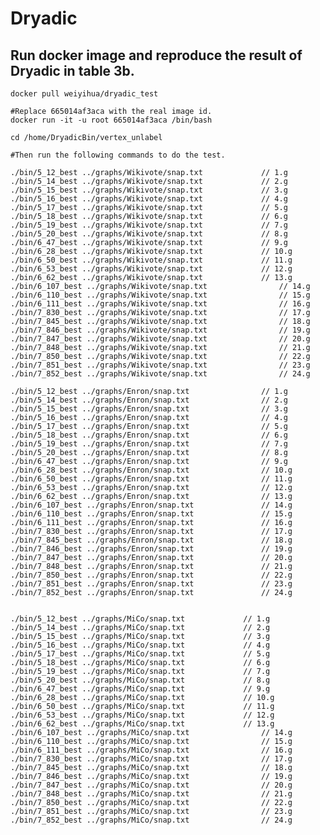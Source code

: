# Dryadic

## Run docker image and reproduce the result of Dryadic in table 3b.
    
```shell
docker pull weiyihua/dryadic_test

#Replace 665014af3aca with the real image id. 
docker run -it -u root 665014af3aca /bin/bash

cd /home/DryadicBin/vertex_unlabel

#Then run the following commands to do the test. 
```
    
    ./bin/5_12_best ../graphs/Wikivote/snap.txt				// 1.g
    ./bin/5_14_best ../graphs/Wikivote/snap.txt				// 2.g
    ./bin/5_15_best ../graphs/Wikivote/snap.txt				// 3.g
    ./bin/5_16_best ../graphs/Wikivote/snap.txt				// 4.g
    ./bin/5_17_best ../graphs/Wikivote/snap.txt				// 5.g
    ./bin/5_18_best ../graphs/Wikivote/snap.txt				// 6.g
    ./bin/5_19_best ../graphs/Wikivote/snap.txt				// 7.g
    ./bin/5_20_best ../graphs/Wikivote/snap.txt				// 8.g
    ./bin/6_47_best ../graphs/Wikivote/snap.txt				// 9.g
    ./bin/6_28_best ../graphs/Wikivote/snap.txt				// 10.g
    ./bin/6_50_best ../graphs/Wikivote/snap.txt				// 11.g
    ./bin/6_53_best ../graphs/Wikivote/snap.txt				// 12.g
    ./bin/6_62_best ../graphs/Wikivote/snap.txt				// 13.g
    ./bin/6_107_best ../graphs/Wikivote/snap.txt				// 14.g
    ./bin/6_110_best ../graphs/Wikivote/snap.txt				// 15.g
    ./bin/6_111_best ../graphs/Wikivote/snap.txt				// 16.g
    ./bin/7_830_best ../graphs/Wikivote/snap.txt				// 17.g
    ./bin/7_845_best ../graphs/Wikivote/snap.txt				// 18.g
    ./bin/7_846_best ../graphs/Wikivote/snap.txt				// 19.g
    ./bin/7_847_best ../graphs/Wikivote/snap.txt				// 20.g
    ./bin/7_848_best ../graphs/Wikivote/snap.txt				// 21.g
    ./bin/7_850_best ../graphs/Wikivote/snap.txt				// 22.g
    ./bin/7_851_best ../graphs/Wikivote/snap.txt				// 23.g
    ./bin/7_852_best ../graphs/Wikivote/snap.txt				// 24.g
                    
    ./bin/5_12_best ../graphs/Enron/snap.txt				// 1.g
    ./bin/5_14_best ../graphs/Enron/snap.txt				// 2.g
    ./bin/5_15_best ../graphs/Enron/snap.txt				// 3.g
    ./bin/5_16_best ../graphs/Enron/snap.txt				// 4.g
    ./bin/5_17_best ../graphs/Enron/snap.txt				// 5.g
    ./bin/5_18_best ../graphs/Enron/snap.txt				// 6.g
    ./bin/5_19_best ../graphs/Enron/snap.txt				// 7.g
    ./bin/5_20_best ../graphs/Enron/snap.txt				// 8.g
    ./bin/6_47_best ../graphs/Enron/snap.txt				// 9.g
    ./bin/6_28_best ../graphs/Enron/snap.txt				// 10.g
    ./bin/6_50_best ../graphs/Enron/snap.txt				// 11.g
    ./bin/6_53_best ../graphs/Enron/snap.txt				// 12.g
    ./bin/6_62_best ../graphs/Enron/snap.txt				// 13.g
    ./bin/6_107_best ../graphs/Enron/snap.txt				// 14.g
    ./bin/6_110_best ../graphs/Enron/snap.txt				// 15.g
    ./bin/6_111_best ../graphs/Enron/snap.txt				// 16.g
    ./bin/7_830_best ../graphs/Enron/snap.txt				// 17.g
    ./bin/7_845_best ../graphs/Enron/snap.txt				// 18.g
    ./bin/7_846_best ../graphs/Enron/snap.txt				// 19.g
    ./bin/7_847_best ../graphs/Enron/snap.txt				// 20.g
    ./bin/7_848_best ../graphs/Enron/snap.txt				// 21.g
    ./bin/7_850_best ../graphs/Enron/snap.txt				// 22.g
    ./bin/7_851_best ../graphs/Enron/snap.txt				// 23.g
    ./bin/7_852_best ../graphs/Enron/snap.txt				// 24.g
                    
                    
    ./bin/5_12_best ../graphs/MiCo/snap.txt				// 1.g
    ./bin/5_14_best ../graphs/MiCo/snap.txt				// 2.g
    ./bin/5_15_best ../graphs/MiCo/snap.txt				// 3.g
    ./bin/5_16_best ../graphs/MiCo/snap.txt				// 4.g
    ./bin/5_17_best ../graphs/MiCo/snap.txt				// 5.g
    ./bin/5_18_best ../graphs/MiCo/snap.txt				// 6.g
    ./bin/5_19_best ../graphs/MiCo/snap.txt				// 7.g
    ./bin/5_20_best ../graphs/MiCo/snap.txt				// 8.g
    ./bin/6_47_best ../graphs/MiCo/snap.txt				// 9.g
    ./bin/6_28_best ../graphs/MiCo/snap.txt				// 10.g
    ./bin/6_50_best ../graphs/MiCo/snap.txt				// 11.g
    ./bin/6_53_best ../graphs/MiCo/snap.txt				// 12.g
    ./bin/6_62_best ../graphs/MiCo/snap.txt				// 13.g
    ./bin/6_107_best ../graphs/MiCo/snap.txt				// 14.g
    ./bin/6_110_best ../graphs/MiCo/snap.txt				// 15.g
    ./bin/6_111_best ../graphs/MiCo/snap.txt				// 16.g
    ./bin/7_830_best ../graphs/MiCo/snap.txt				// 17.g
    ./bin/7_845_best ../graphs/MiCo/snap.txt				// 18.g
    ./bin/7_846_best ../graphs/MiCo/snap.txt				// 19.g
    ./bin/7_847_best ../graphs/MiCo/snap.txt				// 20.g
    ./bin/7_848_best ../graphs/MiCo/snap.txt				// 21.g
    ./bin/7_850_best ../graphs/MiCo/snap.txt				// 22.g
    ./bin/7_851_best ../graphs/MiCo/snap.txt				// 23.g
    ./bin/7_852_best ../graphs/MiCo/snap.txt				// 24.g
